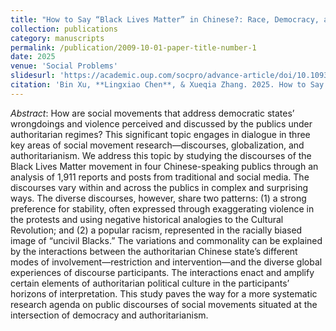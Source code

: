 ```yaml
---
title: "How to Say “Black Lives Matter” in Chinese?: Race, Democracy, and Discourses of a Movement."
collection: publications
category: manuscripts
permalink: /publication/2009-10-01-paper-title-number-1
date: 2025
venue: 'Social Problems'
slidesurl: 'https://academic.oup.com/socpro/advance-article/doi/10.1093/socpro/spaf024/8141202?utm_source=authortollfreelink&utm_campaign=socpro&utm_medium=email&guestAccessKey=c0f9f0b6-9c6d-486c-acf0-e8b2258311cb'
citation: 'Bin Xu, **Lingxiao Chen**, & Xueqia Zhang. 2025. How to Say “Black Lives Matter” in Chinese?: Race, Democracy, and Discourses of a Movement. *Social Problems*.'
---
```

*Abstract*: How are social movements that address democratic states’ wrongdoings and violence perceived and discussed by the publics under authoritarian regimes? This significant topic engages in dialogue in three key areas of social movement research—discourses, globalization, and authoritarianism. We address this topic by studying the discourses of the Black Lives Matter movement in four Chinese-speaking publics through an analysis of 1,911 reports and posts from traditional and social media. The discourses vary within and across the publics in complex and surprising ways. The diverse discourses, however, share two patterns: (1) a strong preference for stability, often expressed through exaggerating violence in the protests and using negative historical analogies to the Cultural Revolution; and (2) a popular racism, represented in the racially biased image of “uncivil Blacks.” The variations and commonality can be explained by the interactions between the authoritarian Chinese state’s different modes of involvement—restriction and intervention—and the diverse global experiences of discourse participants. The interactions enact and amplify certain elements of authoritarian political culture in the participants’ horizons of interpretation. This study paves the way for a more systematic research agenda on public discourses of social movements situated at the intersection of democracy and authoritarianism.
